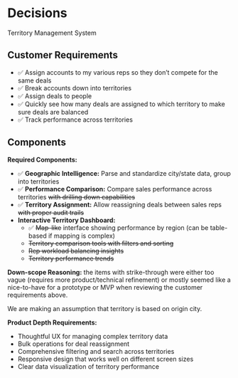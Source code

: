 # Decisions

Territory Management System

## Customer Requirements

- ✅ Assign accounts to my various reps so they don’t compete for the same deals
- ✅ Break accounts down into territories
- ✅ Assign deals to people
- ✅ Quickly see how many deals are assigned to which territory to make sure deals are balanced
- ✅ Track performance across territories

## Components

**Required Components:**

- ✅ **Geographic Intelligence:** Parse and standardize city/state data, group into territories
- ✅ **Performance Comparison:** Compare sales performance across territories ~~with drilling down capabilities~~
- ✅ **Territory Assignment:** Allow reassigning deals between sales reps ~~with proper audit trails~~
- **Interactive Territory Dashboard:**
  - ✅ ~~Map-like~~ interface showing performance by region (can be table-based if mapping is complex)
  - ~~Territory comparison tools with filters and sorting~~
  - ~~Rep workload balancing insights~~
  - ~~Territory performance trends~~

**Down-scope Reasoning:** the items with strike-through were either too vague (requires more product/technical refinement) or mostly seemed like a nice-to-have for a prototype or MVP when reviewing the customer requirements above.

We are making an assumption that territory is based on origin city.

**Product Depth Requirements:**

- Thoughtful UX for managing complex territory data
- Bulk operations for deal reassignment
- Comprehensive filtering and search across territories
- Responsive design that works well on different screen sizes
- Clear data visualization of territory performance
